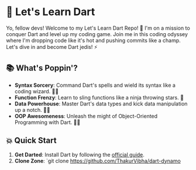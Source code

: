 # 🎯 Let's Learn Dart

Yo, fellow devs! Welcome to my Let's Learn Dart Repo! 🚀 I'm on a mission to conquer Dart and level up my coding game. Join me in this coding odyssey where I'm dropping code like it's hot and pushing commits like a champ. Let's dive in and become Dart jedis! ⚡

## 📚 What's Poppin'?

- **Syntax Sorcery**: Command Dart's spells and wield its syntax like a coding wizard. 🧙‍♂️
- **Function Frenzy**: Learn to sling functions like a ninja throwing stars. 🥷
- **Data Powerhouse**: Master Dart's data types and kick data manipulation up a notch. 🏋️‍♂️
- **OOP Awesomeness**: Unleash the might of Object-Oriented Programming with Dart. 🦸‍♀️

## 💥 Quick Start

1. **Get Darted**: Install Dart by following the [official guide](https://dart.dev/get-dart).
2. **Clone Zone**: `git clone https://github.com/ThakurVibha/dart-dynamo
